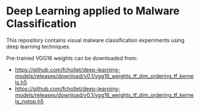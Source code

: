 # Deep Learning applied to Malware Classification

This repository contains visual malware classification experiments using deep learning techniques.

Pre-trained VGG16 weights can be downloaded from:
* https://github.com/fchollet/deep-learning-models/releases/download/v0.1/vgg16_weights_tf_dim_ordering_tf_kernels.h5
* https://github.com/fchollet/deep-learning-models/releases/download/v0.1/vgg16_weights_tf_dim_ordering_tf_kernels_notop.h5

